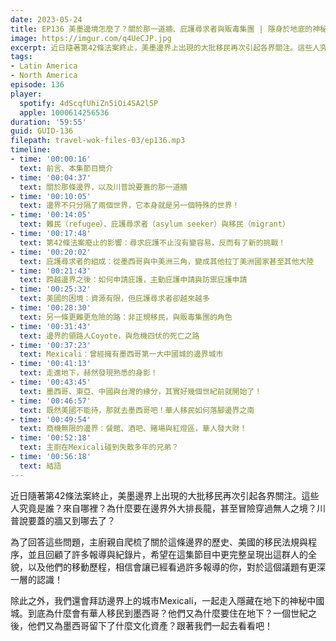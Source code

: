 ```yaml
---
date: 2023-05-24
title: EP136 美墨邊境怎麼了？關於那一道牆、庇護尋求者與販毒集團 | 隱身於地底的神秘中國城
image: https://imgur.com/q4UeCJP.jpg
excerpt: 近日隨著第42條法案終止，美墨邊界上出現的大批移民再次引起各界關注。這些人究竟是誰？來自哪裡？為什麼要在邊界外大排長龍，甚至冒險穿過無人之境？川普說要蓋的牆又到哪去了？這集我們仔細梳理美墨邊界的演變、移民的組成與他們的遷徙經驗，嘗試呈現出新聞畫面上看不到的全貌！此外，還會順道拜訪隱藏在地底的神秘中國城！
tags:
- Latin America
- North America
episode: 136
player:
  spotify: 4dScqfUhiZn5iOi4SA2l5P
  apple: 1000614256536
duration: '59:55'
guid: GUID-136
filepath: travel-wok-files-03/ep136.mp3
timeline:
- time: '00:00:16'
  text: 前言、本集節目簡介
- time: '00:04:37'
  text: 關於那條邊界，以及川普說要蓋的那一道牆
- time: '00:10:05'
  text: 邊界不只分隔了兩個世界，它本身就是另一個特殊的世界！
- time: '00:14:05'
  text: 難民（refugee）、庇護尋求者（asylum seeker）與移民（migrant）
- time: '00:17:48'
  text: 第42條法案廢止的影響：尋求庇護不止沒有變容易，反而有了新的挑戰！
- time: '00:20:02'
  text: 庇護尋求者的組成：從墨西哥與中美洲三角，變成其他拉丁美洲國家甚至其他大陸
- time: '00:21:43'
  text: 跨越邊界之後：如何申請庇護，主動庇護申請與防禦庇護申請
- time: '00:25:32'
  text: 美國的困境：資源有限，但庇護尋求者卻越來越多
- time: '00:28:30'
  text: 另一條更難更危險的路：非正規移民，與販毒集團的角色
- time: '00:31:43'
  text: 邊界的領路人Coyote，與危機四伏的死亡之路
- time: '00:37:23'
  text: Mexicali：曾經擁有墨西哥第一大中國城的邊界城市
- time: '00:41:13'
  text: 走進地下，赫然發現熟悉的身影！
- time: '00:43:45'
  text: 墨西哥、東亞、中國與台灣的緣分，其實好幾個世紀前就開始了！
- time: '00:46:57'
  text: 既然美國不能待，那就去墨西哥吧！華人移民如何落腳邊界之南
- time: '00:49:54'
  text: 商機無限的邊界：餐館、酒吧、賭場與紅燈區，華人發大財！
- time: '00:52:18'
  text: 主廚在Mexicali碰到失散多年的兄弟？
- time: '00:56:18'
  text: 結語
---
```

近日隨著第42條法案終止，美墨邊界上出現的大批移民再次引起各界關注。這些人究竟是誰？來自哪裡？為什麼要在邊界外大排長龍，甚至冒險穿過無人之境？川普說要蓋的牆又到哪去了？

為了回答這些問題，主廚親自爬梳了關於這條邊界的歷史、美國的移民法規與程序，並且回顧了許多報導與紀錄片，希望在這集節目中更完整呈現出這群人的全貌，以及他們的移動歷程，相信會讓已經看過許多報導的你，對於這個議題有更深一層的認識！

除此之外，我們還會拜訪邊界上的城市Mexicali，一起走入隱藏在地下的神秘中國城。到底為什麼會有華人移民到墨西哥？他們又為什麼要住在地下？一個世紀之後，他們又為墨西哥留下了什麼文化資產？跟著我們一起去看看吧！